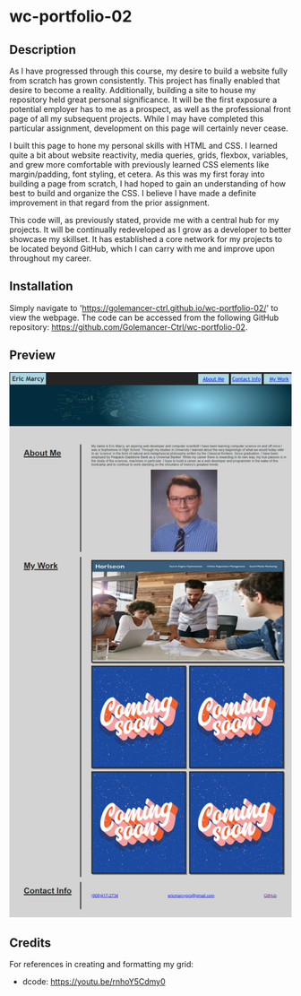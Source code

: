 # wc-portfolio-02

## Description

As I have progressed through this course, my desire to build a website fully from scratch has grown consistently.  This project has finally enabled that desire to become a reality.  Additionally, building a site to house my repository held great personal significance.  It will be the first exposure a potential employer has to me as a prospect, as well as the professional front page of all my subsequent projects.  While I may have completed this particular assignment, development on this page will certainly never cease.

I built this page to hone my personal skills with HTML and CSS.  I learned quite a bit about website reactivity, media queries, grids, flexbox, variables, and grew more comfortable with previously learned CSS elements like margin/padding, font styling, et cetera.  As this was my first foray into building a page from scratch, I had hoped to gain an understanding of how best to build and organize the CSS.  I believe I have made a definite improvement in that regard from the prior assignment.  

This code will, as previously stated, provide me with a central hub for my projects.  It will be continually redeveloped as I grow as a developer to better showcase my skillset.  It has established a core network for my projects to be located beyond GitHub, which I can carry with me and improve upon throughout my career.  

## Installation

Simply navigate to 'https://golemancer-ctrl.github.io/wc-portfolio-02/' to view the webpage.  The code can be accessed from the following GitHub repository: https://github.com/Golemancer-Ctrl/wc-portfolio-02.

## Preview

![Eric Marcy's profile webpage delivers his portfolio in a sleek, responsive, and reactive design.  The page will reformat itself depending on the size of screen, even accomodating mobile devices.  The grid lays out his portfolio of work and highlights each selected project.  It will link to the live version of the site, as the contact info contains links to GitHub among other contact information.](/assets/images/golemancer-ctrl.github.io_wc-portfolio-02_.png?raw=true)

## Credits

For references in creating and formatting my grid:
 - dcode: https://youtu.be/rnhoY5Cdmy0

